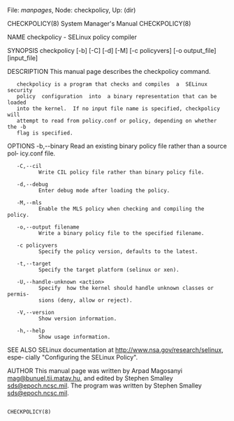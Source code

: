 File: *manpages*,  Node: checkpolicy,  Up: (dir)

CHECKPOLICY(8)              System Manager's Manual             CHECKPOLICY(8)



NAME
       checkpolicy - SELinux policy compiler

SYNOPSIS
       checkpolicy  [-b]  [-C]  [-d]  [-M]  [-c  policyvers]  [-o output_file]
       [input_file]

DESCRIPTION
       This manual page describes the checkpolicy command.

       checkpolicy is a program that checks and compiles  a  SELinux  security
       policy  configuration  into  a binary representation that can be loaded
       into the kernel.  If no input file name is specified, checkpolicy  will
       attempt to read from policy.conf or policy, depending on whether the -b
       flag is specified.


OPTIONS
       -b,--binary
              Read an existing binary policy file rather than  a  source  pol‐
              icy.conf file.

       -C,--cil
              Write CIL policy file rather than binary policy file.

       -d,--debug
              Enter debug mode after loading the policy.

       -M,--mls
              Enable the MLS policy when checking and compiling the policy.

       -o,--output filename
              Write a binary policy file to the specified filename.

       -c policyvers
              Specify the policy version, defaults to the latest.

       -t,--target
              Specify the target platform (selinux or xen).

       -U,--handle-unknown <action>
              Specify  how the kernel should handle unknown classes or permis‐
              sions (deny, allow or reject).

       -V,--version
              Show version information.

       -h,--help
              Show usage information.


SEE ALSO
       SELinux  documentation  at  http://www.nsa.gov/research/selinux,  espe‐
       cially "Configuring the SELinux Policy".



AUTHOR
       This     manual     page     was    written    by    Arpad    Magosanyi
       <mag@bunuel.tii.matav.hu>,    and    edited    by    Stephen    Smalley
       <sds@epoch.ncsc.mil>.   The  program  was  written  by  Stephen Smalley
       <sds@epoch.ncsc.mil>.



                                                                CHECKPOLICY(8)

